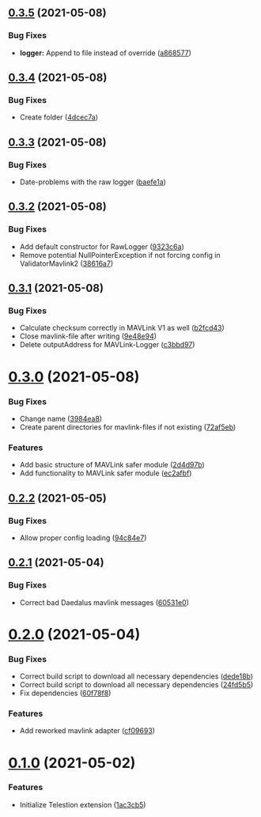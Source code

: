 ## [0.3.5](https://github.com/wuespace/telestion-extension-mavlink/compare/v0.3.4...v0.3.5) (2021-05-08)


### Bug Fixes

* **logger:** Append to file instead of override ([a868577](https://github.com/wuespace/telestion-extension-mavlink/commit/a8685776065858246110c971297a78a54d32b583))



## [0.3.4](https://github.com/wuespace/telestion-extension-mavlink/compare/v0.3.3...v0.3.4) (2021-05-08)


### Bug Fixes

* Create folder ([4dcec7a](https://github.com/wuespace/telestion-extension-mavlink/commit/4dcec7af25dfa78825cb89ced22616bd70ea8770))



## [0.3.3](https://github.com/wuespace/telestion-extension-mavlink/compare/v0.3.2...v0.3.3) (2021-05-08)


### Bug Fixes

* Date-problems with the raw logger ([baefe1a](https://github.com/wuespace/telestion-extension-mavlink/commit/baefe1aa4f29a8a4098fa8519f8e23a645909250))



## [0.3.2](https://github.com/wuespace/telestion-extension-mavlink/compare/v0.3.1...v0.3.2) (2021-05-08)


### Bug Fixes

* Add default constructor for RawLogger ([9323c6a](https://github.com/wuespace/telestion-extension-mavlink/commit/9323c6a98477523200345b67e6e7b5b29e24c93c))
* Remove potential NullPointerException if not forcing config in ValidatorMavlink2 ([38616a7](https://github.com/wuespace/telestion-extension-mavlink/commit/38616a7ec4dcdcfcbcebe0bd0ff3ab17dade6145))



## [0.3.1](https://github.com/wuespace/telestion-extension-mavlink/compare/v0.3.0...v0.3.1) (2021-05-08)


### Bug Fixes

* Calculate checksum correctly in MAVLink V1 as well ([b2fcd43](https://github.com/wuespace/telestion-extension-mavlink/commit/b2fcd4372895fb0c4584f8fd62cf12c201b7668e))
* Close mavlink-file after writing ([9e48e94](https://github.com/wuespace/telestion-extension-mavlink/commit/9e48e94db570d39d1d2a1049c5fe0d20cc23ec55))
* Delete outputAddress for MAVLink-Logger ([c3bbd97](https://github.com/wuespace/telestion-extension-mavlink/commit/c3bbd97a8c770b0f24a06a3503fbf0e18551661f))



# [0.3.0](https://github.com/wuespace/telestion-extension-mavlink/compare/v0.2.2...v0.3.0) (2021-05-08)


### Bug Fixes

* Change name ([3984ea8](https://github.com/wuespace/telestion-extension-mavlink/commit/3984ea86c3d282aa770ad19581643025b5825923))
* Create parent directories for mavlink-files if not existing ([72af5eb](https://github.com/wuespace/telestion-extension-mavlink/commit/72af5eb970adcd874317152379347b149a9638f9))


### Features

* Add basic structure of MAVLink safer module ([2d4d97b](https://github.com/wuespace/telestion-extension-mavlink/commit/2d4d97baafc374c1495af5a54d60c2a1f02aad60))
* Add functionality to MAVLink safer module ([ec2afbf](https://github.com/wuespace/telestion-extension-mavlink/commit/ec2afbff83f6d9a2cc976a32262daf74487acbe8))



## [0.2.2](https://github.com/wuespace/telestion-extension-mavlink/compare/v0.2.1...v0.2.2) (2021-05-05)


### Bug Fixes

* Allow proper config loading ([94c84e7](https://github.com/wuespace/telestion-extension-mavlink/commit/94c84e7c38897d9d63a294f5091b1089b5e32a60))



## [0.2.1](https://github.com/wuespace/telestion-extension-mavlink/compare/v0.2.0...v0.2.1) (2021-05-04)


### Bug Fixes

* Correct bad Daedalus mavlink messages ([60531e0](https://github.com/wuespace/telestion-extension-mavlink/commit/60531e0c6205724d32ec999852d47656dbf8895b))



# [0.2.0](https://github.com/wuespace/telestion-extension-mavlink/compare/v0.1.0...v0.2.0) (2021-05-04)


### Bug Fixes

* Correct build script to download all necessary dependencies ([dede18b](https://github.com/wuespace/telestion-extension-mavlink/commit/dede18b198768b63cf8f28979dc99c2fbe53c1bd))
* Correct build script to download all necessary dependencies ([24fd5b5](https://github.com/wuespace/telestion-extension-mavlink/commit/24fd5b590529bce46db794f8ab8a19c8e244b4d5))
* Fix dependencies ([60f78f8](https://github.com/wuespace/telestion-extension-mavlink/commit/60f78f8a2763232daa1e8298e73397338bdc9fe3))


### Features

* Add reworked mavlink adapter ([cf09693](https://github.com/wuespace/telestion-extension-mavlink/commit/cf09693e7be33bbcb89d4f0cfb8b0a29f08dbcc0))



# [0.1.0](https://github.com/wuespace/telestion-extension-mavlink/compare/1ac3cb57d63152a5b55c8cd4e19f787005474d2e...v0.1.0) (2021-05-02)


### Features

* Initialize Telestion extension ([1ac3cb5](https://github.com/wuespace/telestion-extension-mavlink/commit/1ac3cb57d63152a5b55c8cd4e19f787005474d2e))



